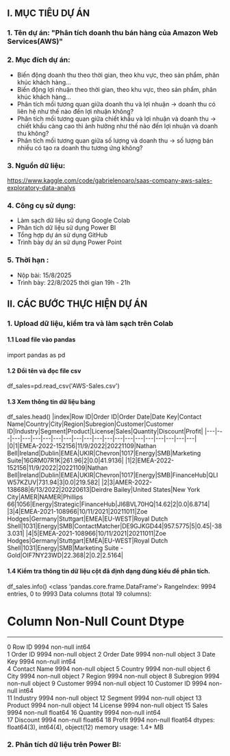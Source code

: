 ## **I. MỤC TIÊU DỰ ÁN**

### 1. Tên dự án: "Phân tích doanh thu bán hàng của Amazon Web Services(AWS)"

### 2. Mục đích dự án:
- Biến động doanh thu theo thời gian, theo khu vực, theo sản phẩm, phân khúc khách hàng...
- Biến động lợi nhuận theo thời gian, theo khu vực, theo sản phẩm, phân khúc khách hàng…
- Phân tích mối tương quan giữa doanh thu và lợi nhuận -> doanh thu có liên hệ như thế nào đến lợi nhuận không?
- Phân tích mối tương quan giữa chiết khấu và lợi nhuận và doanh thu -> chiết khấu càng cao thì ảnh hưởng như thế nào đến lợi nhuận và doanh thu không?
- Phân tích mối tương quan giữa số lượng và doanh thu -> số lượng bán nhiều có tạo ra doanh thu tương ứng không?

### 3. Nguồn dữ liệu:
https://www.kaggle.com/code/gabrielenoaro/saas-company-aws-sales-exploratory-data-analys

### 4. Công cụ sử dụng:
- Làm sạch dữ liệu sử dụng Google Colab
- Phân tích dữ liệu sử dụng Power BI
- Tổng hợp dự án sử dụng GitHub
- Trình bày dự án sử dụng Power Point

### 5. Thời hạn : 
- Nộp bài: 15/8/2025
- Trình bày: 22/8/2025 thời gian 19h - 21h

## **II. CÁC BƯỚC THỰC HIỆN DỰ ÁN**

### 1. Upload dữ liệu, kiểm tra và làm sạch trên Colab
#### 1.1 Load file vào pandas
import pandas as pd
#### 1.2 Đổi tên và đọc file csv
df_sales=pd.read_csv('AWS-Sales.csv')
#### 1.3 Xem thông tin dữ liệu bảng
df_sales.head()
|index|Row ID|Order ID|Order Date|Date Key|Contact Name|Country|City|Region|Subregion|Customer|Customer ID|Industry|Segment|Product|License|Sales|Quantity|Discount|Profit|
|---|---|---|---|---|---|---|---|---|---|---|---|---|---|---|---|---|---|---|---|
|0|1|EMEA-2022-152156|11/9/2022|20221109|Nathan Bell|Ireland|Dublin|EMEA|UKIR|Chevron|1017|Energy|SMB|Marketing Suite|16GRM07R1K|261\.96|2|0\.0|41\.9136|
|1|2|EMEA-2022-152156|11/9/2022|20221109|Nathan Bell|Ireland|Dublin|EMEA|UKIR|Chevron|1017|Energy|SMB|FinanceHub|QLIW57KZUV|731\.94|3|0\.0|219\.582|
|2|3|AMER-2022-138688|6/13/2022|20220613|Deirdre Bailey|United States|New York City|AMER|NAMER|Phillips 66|1056|Energy|Strategic|FinanceHub|JI6BVL70HQ|14\.62|2|0\.0|6\.8714|
|3|4|EMEA-2021-108966|10/11/2021|20211011|Zoe Hodges|Germany|Stuttgart|EMEA|EU-WEST|Royal Dutch Shell|1031|Energy|SMB|ContactMatcher|DE9GJKGD44|957\.5775|5|0\.45|-383\.031|
|4|5|EMEA-2021-108966|10/11/2021|20211011|Zoe Hodges|Germany|Stuttgart|EMEA|EU-WEST|Royal Dutch Shell|1031|Energy|SMB|Marketing Suite - Gold|OIF7NY23WD|22\.368|2|0\.2|2\.5164|

#### 1.4 Kiểm tra thông tin dữ liệu cột đã định dạng đúng kiểu để phân tích.
df_sales.info()
<class 'pandas.core.frame.DataFrame'>
RangeIndex: 9994 entries, 0 to 9993
Data columns (total 19 columns):
 #   Column        Non-Null Count  Dtype  
---  ------        --------------  -----  
 0   Row ID        9994 non-null   int64  
 1   Order ID      9994 non-null   object 
 2   Order Date    9994 non-null   object 
 3   Date Key      9994 non-null   int64  
 4   Contact Name  9994 non-null   object 
 5   Country       9994 non-null   object 
 6   City          9994 non-null   object 
 7   Region        9994 non-null   object 
 8   Subregion     9994 non-null   object 
 9   Customer      9994 non-null   object 
 10  Customer ID   9994 non-null   int64  
 11  Industry      9994 non-null   object 
 12  Segment       9994 non-null   object 
 13  Product       9994 non-null   object 
 14  License       9994 non-null   object 
 15  Sales         9994 non-null   float64
 16  Quantity      9994 non-null   int64  
 17  Discount      9994 non-null   float64
 18  Profit        9994 non-null   float64
dtypes: float64(3), int64(4), object(12)
memory usage: 1.4+ MB

### 2. Phân tích dữ liệu trên Power BI:



